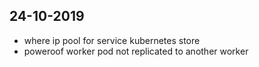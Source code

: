 ## 24-10-2019
* where ip pool for service kubernetes store
* poweroof worker pod not replicated to another worker
